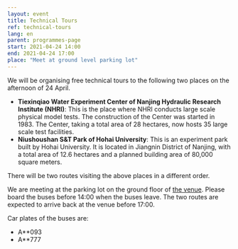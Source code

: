 ```yaml
---
layout: event
title: Technical Tours
ref: technical-tours
lang: en
parent: programmes-page
start: 2021-04-24 14:00
end: 2021-04-24 17:00
place: "Meet at ground level parking lot"
---
```


We will be organising free technical tours to the following two places on the afternoon of 24 April.

-  **Tiexinqiao Water Experiment Center of Nanjing Hydraulic Research Institute (NHRI)**: This is the place where NHRI conducts large scale physical model tests. The construction of the Center was started in 1983. The Center, taking a total area of 28 hectares, now hosts 35 large scale test facilities.
- **Niushoushan S&T Park of Hohai University**: This is an experiment park built by Hohai University. It is located in Jiangnin District of Nanjing, with a total area of 12.6 hectares and a planned building area of 80,000 square meters.

There will be two routes visiting the above places in a different order.

We are meeting at the parking lot on the ground floor of [the venue](/zh/logistics/). Please board the buses before 14:00 when the buses leave. The two routes are expected to arrive back at the venue before 17:00.

Car plates of the buses are:

- A\*\*093
- A\*\*777
